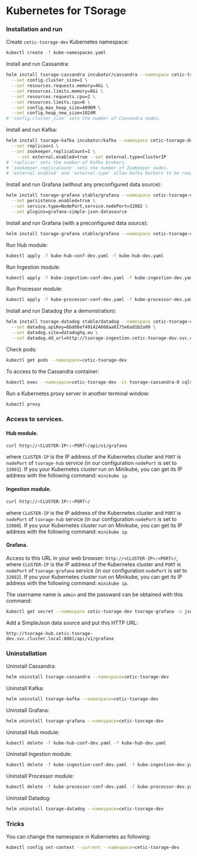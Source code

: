 # Kubernetes for TSorage

### Installation and run

Create `cetic-tsorage-dev` Kubernetes namespace:

```sh
kubectl create -f kube-namespaces.yaml
```

Install and run Cassandra:

```sh
helm install tsorage-cassandra incubator/cassandra --namespace cetic-tsorage-dev \
  --set config.cluster_size=1 \
  --set resources.requests.memory=4Gi \
  --set resources.limits.memory=8Gi \
  --set resources.requests.cpu=2 \
  --set resources.limits.cpu=6 \
  --set config.max_heap_size=4096M \
  --set config.heap_new_size=1024M
# 'config.cluster_size' sets the number of Cassandra nodes.
```

Install and run Kafka:

```sh
helm install tsorage-kafka incubator/kafka --namespace cetic-tsorage-dev \
  --set replicas=1 \
  --set zookeeper.replicaCount=1 \
	--set external.enabled=true --set external.type=ClusterIP
# 'replicas' sets the number of Kafka brokers.
# 'zookeeper.replicaCount' sets the number of ZooKeeper nodes.
# 'external.enabled' and 'external.type' allow Kafka borkers to be reached via the service address instead of the IP address of Kafka pods.
```

Install and run Grafana (without any preconfigured data source):

```sh
helm install tsorage-grafana stable/grafana --namespace cetic-tsorage-dev \
  --set persistence.enabled=true \
  --set service.type=NodePort,service.nodePort=32082 \
  --set plugins=grafana-simple-json-datasource
```

Install and run Grafana (with a preconfigured data source):

```sh
helm install tsorage-grafana stable/grafana --namespace cetic-tsorage-dev -f kube-grafana-values-dev.yaml
```

Run Hub module:

```sh
kubectl apply -f kube-hub-conf-dev.yaml -f kube-hub-dev.yaml
```

Run Ingestion module:

```sh
kubectl apply -f kube-ingestion-conf-dev.yaml -f kube-ingestion-dev.yaml
```

Run Processor module:

```sh
kubectl apply -f kube-processor-conf-dev.yaml -f kube-processor-dev.yaml
```

Install and run Datadog (for a demonstration):

```sh
helm install tsorage-datadog stable/datadog --namespace cetic-tsorage-dev \
  --set datadog.apiKey=6bd66ef491424668aa0175e6ad1b2a99 \
  --set datadog.site=datadoghq.eu \
  --set datadog.dd_url=http://tsorage-ingestion.cetic-tsorage-dev.svc.cluster.local:8080
```

Check pods:

```sh
kubectl get pods --namespace=cetic-tsorage-dev
```

To access to the Cassandra container: 

```sh
kubectl exec --namespace=cetic-tsorage-dev -it tsorage-cassandra-0 cqlsh
```

Run a Kubernetes proxy server in another terminal window:

```sh
kubectl proxy
```

### Access to services.

#### Hub module.

```sh
curl http://<CLUSTER-IP>:<PORT>/api/v1/grafana
```

where `CLUSTER-IP` is the IP address of the Kubernetes cluster and `PORT` is `nodePort` of `tsorage-hub` service (in our configuration `nodePort` is set to `32081`). If you your Kubernetes cluster run on Minikube, you can get its IP address with the following command: `minikube ip`.

#### Ingestion module.

```sh
curl http://<CLUSTER-IP>:<PORT>/
```

where `CLUSTER-IP` is the IP address of the Kubernetes cluster and `PORT` is `nodePort` of `tsorage-hub` service (in our configuration `nodePort` is set to `32080`). If you your Kubernetes cluster run on Minikube, you can get its IP address with the following command: `minikube ip`.

#### Grafana.

Access to this URL in your web browser: `http://<CLUSTER-IP>:<PORT>/`, where `CLUSTER-IP` is the IP address of the Kubernetes cluster and `PORT` is `nodePort` of `tsorage-grafana` service (in our configuration `nodePort` is set to `32082`). If you your Kubernetes cluster run on Minikube, you can get its IP address with the following command: `minikube ip`.

The username name is `admin` and the passward can be obtained with this command:

```sh
kubectl get secret --namespace cetic-tsorage-dev tsorage-grafana -o jsonpath="{.data.admin-password}" | base64 --decode ; echo
```

Add a SimpleJson data source and put this HTTP URL:

```
http://tsorage-hub.cetic-tsorage-dev.svc.cluster.local:8081/api/v1/grafana
```

### Uninstallation

Uninstall Cassandra:

```sh
helm uninstall tsorage-cassandra --namespace=cetic-tsorage-dev
```

Uninstall Kafka:

```sh
helm uninstall tsorage-kafka --namespace=cetic-tsorage-dev
```

Uninstall Grafana:

```sh
helm uninstall tsorage-grafana --namespace=cetic-tsorage-dev
```

Uninstall Hub module:

```sh
kubectl delete -f kube-hub-conf-dev.yaml -f kube-hub-dev.yaml
```

Uninstall Ingestion module:

```sh
kubectl delete -f kube-ingestion-conf-dev.yaml -f kube-ingestion-dev.yaml
```

Uninstall Processor module:

```sh
kubectl delete -f kube-processor-conf-dev.yaml -f kube-processor-dev.yaml
```

Uninstall Datadog:

```sh
helm uninstall tsorage-datadog --namespace=cetic-tsorage-dev
```

### Tricks

You can change the namespace in Kubernetes as following:

```sh
kubectl config set-context --current --namespace=cetic-tsorage-dev
```
